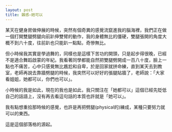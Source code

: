 ```yaml
---
layout: post
title: 雜感—她可以
---
```



某天在健身房做伸展的時候，突然有個奇異的感覺流竄進我的腦海裡，我們正在做一個打開雙腿劈腿向前趴伸雙臂的動作，我的身體無比的僵硬，雙腿張開的角度大概不到六十度，往前趴也只能趴一點點，奇慘無比。

但小時候我其實是學過舞的，同樣也是這樣下苦功的開頭，只是起步得很晚，已經不是適合舞蹈啟蒙的年紀。我看著同學都能自然把雙腿劈開成一百八十度，臉上一點也不痛苦，心中只感覺無比尷尬和自卑，於是回家就拼命練，直到某天去到教室，老師再說去靠牆劈腿的時候，我突然可以好好的張腿貼牆了，老師說：「大家看姐姐，她都可以，你們也可以」。

小時候的我是如此，現在的我也是如此，我只關注在「她都可以」這個已經先貶低自己的話語上，沒有再去看這句話的本質也許就是「她可以」。


我有點想重拾那時候的感覺，也許是再把劈腿(physical的)練成，某種只要努力就可以的東西。

這是這個部落格的源起。
